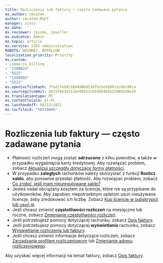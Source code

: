 ```yaml
---
title: Rozliczenia lub faktury — często zadawane pytania
ms.author: cmcatee
author: cmcatee-MSFT
manager: scotv
ms.date: ''
ms.reviewer: jkinma, jmueller
ms.audience: Admin
ms.topic: article
ms.service: o365-administration
ROBOTS: NOINDEX, NOFOLLOW
localization_priority: Priority
ms.custom:
- commerce_billing
- "1500024"
- "5525"
- "1500005"
- "5523"
ms.openlocfilehash: 7fed17e5021684d06d53dfb15e589611c68c88ca
ms.sourcegitcommit: ab75f66355116e995b3cb5505465b31989339e28
ms.translationtype: MT
ms.contentlocale: pl-PL
ms.lasthandoff: 08/13/2021
ms.locfileid: "58319846"
---
```

# <a name="billing-or-invoice-faq"></a>Rozliczenia lub faktury — często zadawane pytania

- Płatności rozliczeń mogą zostać **odrzucone** z kilku powodów, a także w przypadku wygaśnięcia karty kredytowej. Aby rozwiązać problem, zobacz [Aktualizuj szczegóły dotyczące formy płatności](https://docs.microsoft.com/microsoft-365/commerce/billing-and-payments/manage-payment-methods#update-payment-method-details).
- W przypadku **zaległych** rachunków należy skorzystać z funkcji **Rozlicz saldo**, aby ponownie przesłać płatność. Aby rozwiązać problem, zobacz [Co zrobić, jeśli mam nieuregulowane saldo?](https://docs.microsoft.com/microsoft-365/commerce/billing-and-payments/pay-for-your-subscription#what-if-i-have-an-outstanding-balance)
- Jesteś nadal obciążany kosztem za licencje, które nie są przypisane do użytkowników. Aby zapobiec niepotrzebnym opłatom usuń nieużywane licencje, żeby zredukować ich liczbę. Zobacz [Kup licencje w subskrypcji lub usuń je](https://docs.microsoft.com/microsoft-365/commerce/licenses/buy-licenses).
- Jeśli chcesz zmienić **częstotliwości rozliczeń** na miesięczne lub roczne, zobacz [Zmienianie częstotliwości rozliczeń](https://docs.microsoft.com/microsoft-365/commerce/billing-and-payments/change-payment-frequency).
- Jeśli potrzebujesz pomocy dotyczącej rachunku, zobacz [Opis faktury](https://docs.microsoft.com/microsoft-365/commerce/billing-and-payments/understand-your-invoice2).
- Jeśli potrzebujesz pomocy dotyczącej **wyświetlania** rachunku, zobacz [Wyświetlanie rozliczenia lub faktury](https://docs.microsoft.com/microsoft-365/commerce/billing-and-payments/view-your-bill-or-invoice).
- Jeśli chcesz zmienić informacje dotyczące rozliczeń, zobacz [Zarządzanie profilem rozliczeniowym](https://docs.microsoft.com/microsoft-365/commerce/billing-and-payments/manage-billing-profiles) lub [Zmienianie adresu rozliczeniowego](https://docs.microsoft.com/microsoft-365/commerce/billing-and-payments/change-your-billing-addresses).

Aby uzyskać więcej informacji na temat faktury, zobacz [Opis faktury](https://docs.microsoft.com/microsoft-365/commerce/billing-and-payments/understand-your-invoice2).